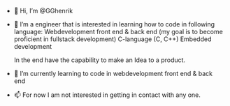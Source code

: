 - 👋 Hi, I’m @GGhenrik
  
- 👀 I’m a engineer that is interested in learning how to code in following language:
    Webdevelopment front end & back end (my goal is to become proficient in fullstack development)
    C-language (C, C++)
    Embedded development

  In the end have the capability to make an Idea to a product.
  
- 🌱 I’m currently learning to code in webdevelopment front end & back end
  
- 📫 For now I am not interested in getting in contact with any one.



